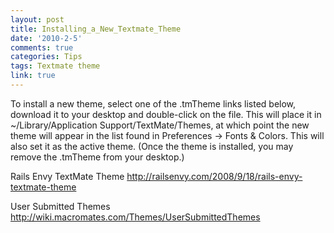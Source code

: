 ```yaml
---
layout: post
title: Installing_a_New_Textmate_Theme
date: '2010-2-5'
comments: true
categories: Tips
tags: Textmate theme
link: true
---
```

To install a new theme, select one of the .tmTheme links listed below, download it to your desktop and double-click on the file. This will place it in ~/Library/Application Support/TextMate/Themes, at which point the new theme will appear in the list found in Preferences → Fonts &amp; Colors. This will also set it as the active theme. (Once the theme is installed, you may remove the .tmTheme from your desktop.)

Rails Envy TextMate Theme
<a href="http://railsenvy.com/2008/9/18/rails-envy-textmate-theme" target="_blank"> http://railsenvy.com/2008/9/18/rails-envy-textmate-theme</a>

User Submitted Themes
<a href="http://wiki.macromates.com/Themes/UserSubmittedThemes" target="_blank"> http://wiki.macromates.com/Themes/UserSubmittedThemes</a>

